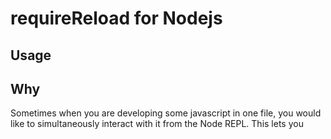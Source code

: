 requireReload for Nodejs
============================


## Usage


## Why

Sometimes when you are developing some javascript in one file, you would like to simultaneously interact with it from the Node REPL. This lets you

